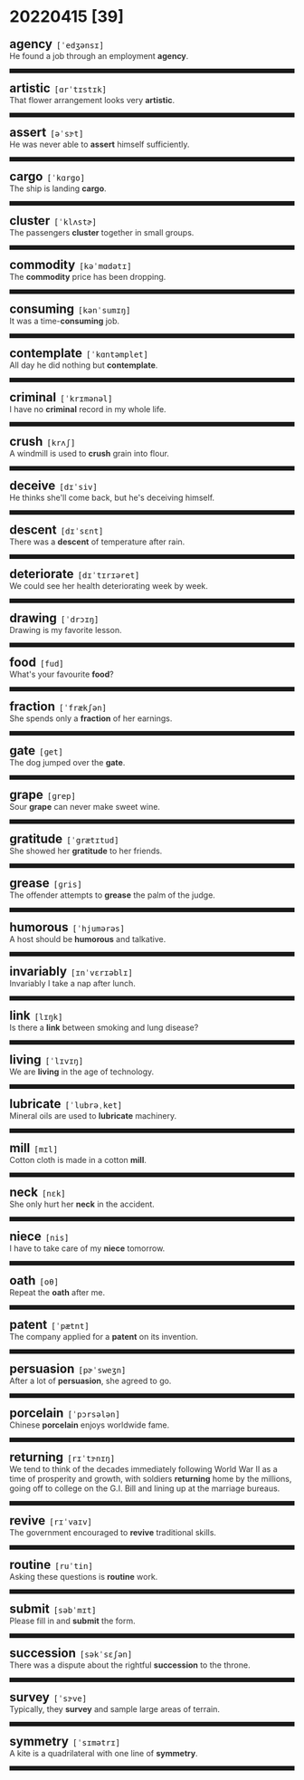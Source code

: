<style>
/*不显示details的三角符号*/
details > summary::marker {
    display: none;
    content: none;
}
/*去掉外边框*/
details summary{
    outline:none;
    cursor:pointer;/*鼠标放上去之后变成手型*/
}
/*去掉前面默认的小黑三角*/
details summary::-webkit-details-marker{
    display:none; 
}
</style>
# 20220415 [39]  

<div style="display: flex;align-items: baseline;">
    <h2 style="margin-bottom: 0;margin-top: 0">agency</h2>
    <p style="padding:0 .5em; margin: 0;font-family: monospace;">[ˈedʒənsɪ]</p>
    <p class="interpretation_51162" style="display:none ;padding:0 .5em; margin: 0; white-space: nowrap;overflow: hidden;text-overflow: ellipsis;">n. 代理；代理处</p>
</div>
<details class="details_51162">
    <summary style="color: #303030;">He found a job through an employment <strong>agency</strong>.</summary>
    他通过职业代理处找到了一个工作。
</details>
<hr style="padding-bottom: 0.5em;" />


<div style="display: flex;align-items: baseline;">
    <h2 style="margin-bottom: 0;margin-top: 0">artistic</h2>
    <p style="padding:0 .5em; margin: 0;font-family: monospace;">[ɑrˈtɪstɪk]</p>
    <p class="interpretation_51162" style="display:none ;padding:0 .5em; margin: 0; white-space: nowrap;overflow: hidden;text-overflow: ellipsis;">adj. 艺术的</p>
</div>
<details class="details_51162">
    <summary style="color: #303030;">That flower arrangement looks very <strong>artistic</strong>.</summary>
    那样插花看上去很有艺术性。
</details>
<hr style="padding-bottom: 0.5em;" />


<div style="display: flex;align-items: baseline;">
    <h2 style="margin-bottom: 0;margin-top: 0">assert</h2>
    <p style="padding:0 .5em; margin: 0;font-family: monospace;">[əˈsɝt]</p>
    <p class="interpretation_51162" style="display:none ;padding:0 .5em; margin: 0; white-space: nowrap;overflow: hidden;text-overflow: ellipsis;">v. 断言；宣称；坚持；维护</p>
</div>
<details class="details_51162">
    <summary style="color: #303030;">He was never able to <strong>assert</strong> himself sufficiently.</summary>
    他从来不能充分地维护自己的权利。
</details>
<hr style="padding-bottom: 0.5em;" />


<div style="display: flex;align-items: baseline;">
    <h2 style="margin-bottom: 0;margin-top: 0">cargo</h2>
    <p style="padding:0 .5em; margin: 0;font-family: monospace;">[ˈkɑrgo]</p>
    <p class="interpretation_51162" style="display:none ;padding:0 .5em; margin: 0; white-space: nowrap;overflow: hidden;text-overflow: ellipsis;">n. 货物</p>
</div>
<details class="details_51162">
    <summary style="color: #303030;">The ship is landing <strong>cargo</strong>.</summary>
    这艘船正在卸货。
</details>
<hr style="padding-bottom: 0.5em;" />


<div style="display: flex;align-items: baseline;">
    <h2 style="margin-bottom: 0;margin-top: 0">cluster</h2>
    <p style="padding:0 .5em; margin: 0;font-family: monospace;">[ˈklʌstɚ]</p>
    <p class="interpretation_51162" style="display:none ;padding:0 .5em; margin: 0; white-space: nowrap;overflow: hidden;text-overflow: ellipsis;">n. 群；团；簇
v. 聚集</p>
</div>
<details class="details_51162">
    <summary style="color: #303030;">The passengers <strong>cluster</strong> together in small groups.</summary>
    乘客们三五成群聚在一起。
</details>
<hr style="padding-bottom: 0.5em;" />


<div style="display: flex;align-items: baseline;">
    <h2 style="margin-bottom: 0;margin-top: 0">commodity</h2>
    <p style="padding:0 .5em; margin: 0;font-family: monospace;">[kəˈmɑdətɪ]</p>
    <p class="interpretation_51162" style="display:none ;padding:0 .5em; margin: 0; white-space: nowrap;overflow: hidden;text-overflow: ellipsis;">n. 商品；货物；日用品</p>
</div>
<details class="details_51162">
    <summary style="color: #303030;">The <strong>commodity</strong> price has been dropping.</summary>
    商品的价格已在下降。
</details>
<hr style="padding-bottom: 0.5em;" />


<div style="display: flex;align-items: baseline;">
    <h2 style="margin-bottom: 0;margin-top: 0">consuming</h2>
    <p style="padding:0 .5em; margin: 0;font-family: monospace;">[kənˈsumɪŋ]</p>
    <p class="interpretation_51162" style="display:none ;padding:0 .5em; margin: 0; white-space: nowrap;overflow: hidden;text-overflow: ellipsis;">adj. 强烈的；令人着迷的；消费的
v. 消耗；消费；毁掉；（使）沉溺；（使）沉迷；（使）充满；“consume”的现在分词</p>
</div>
<details class="details_51162">
    <summary style="color: #303030;">It was a time-<strong>consuming</strong> job.</summary>
    这是一项很耗时的工作。
</details>
<hr style="padding-bottom: 0.5em;" />


<div style="display: flex;align-items: baseline;">
    <h2 style="margin-bottom: 0;margin-top: 0">contemplate</h2>
    <p style="padding:0 .5em; margin: 0;font-family: monospace;">[ˈkɑntəmplet]</p>
    <p class="interpretation_51162" style="display:none ;padding:0 .5em; margin: 0; white-space: nowrap;overflow: hidden;text-overflow: ellipsis;">v. 注视；凝视；沉思；思忖</p>
</div>
<details class="details_51162">
    <summary style="color: #303030;">All day he did nothing but <strong>contemplate</strong>.</summary>
    他整天除了沉思外没做任何事。
</details>
<hr style="padding-bottom: 0.5em;" />


<div style="display: flex;align-items: baseline;">
    <h2 style="margin-bottom: 0;margin-top: 0">criminal</h2>
    <p style="padding:0 .5em; margin: 0;font-family: monospace;">[ˈkrɪmənəl]</p>
    <p class="interpretation_51162" style="display:none ;padding:0 .5em; margin: 0; white-space: nowrap;overflow: hidden;text-overflow: ellipsis;">n. 罪犯
adj. 犯罪的</p>
</div>
<details class="details_51162">
    <summary style="color: #303030;">I have no <strong>criminal</strong> record in my whole life.</summary>
    我一生无犯罪纪录。
</details>
<hr style="padding-bottom: 0.5em;" />


<div style="display: flex;align-items: baseline;">
    <h2 style="margin-bottom: 0;margin-top: 0">crush</h2>
    <p style="padding:0 .5em; margin: 0;font-family: monospace;">[krʌʃ]</p>
    <p class="interpretation_51162" style="display:none ;padding:0 .5em; margin: 0; white-space: nowrap;overflow: hidden;text-overflow: ellipsis;">v. 挤压；压碎；碾碎；弄皱；镇压
n. 迷恋；拥挤的人群</p>
</div>
<details class="details_51162">
    <summary style="color: #303030;">A windmill is used to <strong>crush</strong> grain into flour.</summary>
    风车被用来把谷粒碾压成面粉。
</details>
<hr style="padding-bottom: 0.5em;" />


<div style="display: flex;align-items: baseline;">
    <h2 style="margin-bottom: 0;margin-top: 0">deceive</h2>
    <p style="padding:0 .5em; margin: 0;font-family: monospace;">[dɪˈsiv]</p>
    <p class="interpretation_51162" style="display:none ;padding:0 .5em; margin: 0; white-space: nowrap;overflow: hidden;text-overflow: ellipsis;">v. 欺骗；蒙骗</p>
</div>
<details class="details_51162">
    <summary style="color: #303030;">He thinks she'll come back, but he's deceiving himself.</summary>
    他认为她会回来，实际上他是在自欺欺人。
</details>
<hr style="padding-bottom: 0.5em;" />


<div style="display: flex;align-items: baseline;">
    <h2 style="margin-bottom: 0;margin-top: 0">descent</h2>
    <p style="padding:0 .5em; margin: 0;font-family: monospace;">[dɪˈsɛnt]</p>
    <p class="interpretation_51162" style="display:none ;padding:0 .5em; margin: 0; white-space: nowrap;overflow: hidden;text-overflow: ellipsis;">n. 下降；斜坡；堕落；血统</p>
</div>
<details class="details_51162">
    <summary style="color: #303030;">There was a <strong>descent</strong> of temperature after rain.</summary>
    雨后气温下降了。
</details>
<hr style="padding-bottom: 0.5em;" />


<div style="display: flex;align-items: baseline;">
    <h2 style="margin-bottom: 0;margin-top: 0">deteriorate</h2>
    <p style="padding:0 .5em; margin: 0;font-family: monospace;">[dɪˈtɪrɪəret]</p>
    <p class="interpretation_51162" style="display:none ;padding:0 .5em; margin: 0; white-space: nowrap;overflow: hidden;text-overflow: ellipsis;">v. 恶化；变坏；退化</p>
</div>
<details class="details_51162">
    <summary style="color: #303030;">We could see her health deteriorating week by week.</summary>
    我们可以看到她的健康状况每周都在恶化。
</details>
<hr style="padding-bottom: 0.5em;" />


<div style="display: flex;align-items: baseline;">
    <h2 style="margin-bottom: 0;margin-top: 0">drawing</h2>
    <p style="padding:0 .5em; margin: 0;font-family: monospace;">[ˈdrɔɪŋ]</p>
    <p class="interpretation_51162" style="display:none ;padding:0 .5em; margin: 0; white-space: nowrap;overflow: hidden;text-overflow: ellipsis;">n. 绘画；图画；制图
v. 拉；曳；画；提取；吸引；“draw”的现在分词</p>
</div>
<details class="details_51162">
    <summary style="color: #303030;">Drawing is my favorite lesson.</summary>
    画画是我最喜欢的课程。
</details>
<hr style="padding-bottom: 0.5em;" />


<div style="display: flex;align-items: baseline;">
    <h2 style="margin-bottom: 0;margin-top: 0">food</h2>
    <p style="padding:0 .5em; margin: 0;font-family: monospace;">[fud]</p>
    <p class="interpretation_51162" style="display:none ;padding:0 .5em; margin: 0; white-space: nowrap;overflow: hidden;text-overflow: ellipsis;">n. 食物</p>
</div>
<details class="details_51162">
    <summary style="color: #303030;">What's your favourite <strong>food</strong>?</summary>
    你最喜欢的食物是什么？
</details>
<hr style="padding-bottom: 0.5em;" />


<div style="display: flex;align-items: baseline;">
    <h2 style="margin-bottom: 0;margin-top: 0">fraction</h2>
    <p style="padding:0 .5em; margin: 0;font-family: monospace;">[ˈfrækʃən]</p>
    <p class="interpretation_51162" style="display:none ;padding:0 .5em; margin: 0; white-space: nowrap;overflow: hidden;text-overflow: ellipsis;">n. 小部分；分数</p>
</div>
<details class="details_51162">
    <summary style="color: #303030;">She spends only a <strong>fraction</strong> of her earnings.</summary>
    她只花了所赚的钱的一小部分。
</details>
<hr style="padding-bottom: 0.5em;" />


<div style="display: flex;align-items: baseline;">
    <h2 style="margin-bottom: 0;margin-top: 0">gate</h2>
    <p style="padding:0 .5em; margin: 0;font-family: monospace;">[ɡet]</p>
    <p class="interpretation_51162" style="display:none ;padding:0 .5em; margin: 0; white-space: nowrap;overflow: hidden;text-overflow: ellipsis;">n. 门；大门</p>
</div>
<details class="details_51162">
    <summary style="color: #303030;">The dog jumped over the <strong>gate</strong>.</summary>
    狗跃过大门。
</details>
<hr style="padding-bottom: 0.5em;" />


<div style="display: flex;align-items: baseline;">
    <h2 style="margin-bottom: 0;margin-top: 0">grape</h2>
    <p style="padding:0 .5em; margin: 0;font-family: monospace;">[ɡrep]</p>
    <p class="interpretation_51162" style="display:none ;padding:0 .5em; margin: 0; white-space: nowrap;overflow: hidden;text-overflow: ellipsis;">n. 葡萄</p>
</div>
<details class="details_51162">
    <summary style="color: #303030;">Sour <strong>grape</strong> can never make sweet wine.</summary>
    酸葡萄酿不出甜酒。
</details>
<hr style="padding-bottom: 0.5em;" />


<div style="display: flex;align-items: baseline;">
    <h2 style="margin-bottom: 0;margin-top: 0">gratitude</h2>
    <p style="padding:0 .5em; margin: 0;font-family: monospace;">[ˈgrætɪtud]</p>
    <p class="interpretation_51162" style="display:none ;padding:0 .5em; margin: 0; white-space: nowrap;overflow: hidden;text-overflow: ellipsis;">n. 感激之情；感谢</p>
</div>
<details class="details_51162">
    <summary style="color: #303030;">She showed her <strong>gratitude</strong> to her friends.</summary>
    她对她的朋友们表示感谢。
</details>
<hr style="padding-bottom: 0.5em;" />


<div style="display: flex;align-items: baseline;">
    <h2 style="margin-bottom: 0;margin-top: 0">grease</h2>
    <p style="padding:0 .5em; margin: 0;font-family: monospace;">[ɡris]</p>
    <p class="interpretation_51162" style="display:none ;padding:0 .5em; margin: 0; white-space: nowrap;overflow: hidden;text-overflow: ellipsis;">n. 油脂；润滑油；动物油脂；贿赂
v. 给…加润滑油；涂油脂于；贿赂</p>
</div>
<details class="details_51162">
    <summary style="color: #303030;">The offender attempts to <strong>grease</strong> the palm of the judge.</summary>
    罪犯企图贿赂法官。
</details>
<hr style="padding-bottom: 0.5em;" />


<div style="display: flex;align-items: baseline;">
    <h2 style="margin-bottom: 0;margin-top: 0">humorous</h2>
    <p style="padding:0 .5em; margin: 0;font-family: monospace;">[ˈhjumərəs]</p>
    <p class="interpretation_51162" style="display:none ;padding:0 .5em; margin: 0; white-space: nowrap;overflow: hidden;text-overflow: ellipsis;">adj. 幽默的；风趣的</p>
</div>
<details class="details_51162">
    <summary style="color: #303030;">A host should be <strong>humorous</strong> and talkative.</summary>
    一个主持人应该是幽默和健谈的。
</details>
<hr style="padding-bottom: 0.5em;" />


<div style="display: flex;align-items: baseline;">
    <h2 style="margin-bottom: 0;margin-top: 0">invariably</h2>
    <p style="padding:0 .5em; margin: 0;font-family: monospace;">[ɪnˈvɛrɪəblɪ]</p>
    <p class="interpretation_51162" style="display:none ;padding:0 .5em; margin: 0; white-space: nowrap;overflow: hidden;text-overflow: ellipsis;">adv. 不变地；总是</p>
</div>
<details class="details_51162">
    <summary style="color: #303030;">Invariably I take a nap after lunch.</summary>
    午饭后，我总是睡个午觉。
</details>
<hr style="padding-bottom: 0.5em;" />


<div style="display: flex;align-items: baseline;">
    <h2 style="margin-bottom: 0;margin-top: 0">link</h2>
    <p style="padding:0 .5em; margin: 0;font-family: monospace;">[lɪŋk]</p>
    <p class="interpretation_51162" style="display:none ;padding:0 .5em; margin: 0; white-space: nowrap;overflow: hidden;text-overflow: ellipsis;">n. 连接物；链环
v. 连接；联系</p>
</div>
<details class="details_51162">
    <summary style="color: #303030;">Is there a <strong>link</strong> between smoking and lung disease?</summary>
    吸烟与肺部疾病之间有关系吗？
</details>
<hr style="padding-bottom: 0.5em;" />


<div style="display: flex;align-items: baseline;">
    <h2 style="margin-bottom: 0;margin-top: 0">living</h2>
    <p style="padding:0 .5em; margin: 0;font-family: monospace;">[ˈlɪvɪŋ]</p>
    <p class="interpretation_51162" style="display:none ;padding:0 .5em; margin: 0; white-space: nowrap;overflow: hidden;text-overflow: ellipsis;">adj. 活着的
n. 生计；生活
v. 生活；“live”的现在分词</p>
</div>
<details class="details_51162">
    <summary style="color: #303030;">We are <strong>living</strong> in the age of technology.</summary>
    我们生活在技术时代。
</details>
<hr style="padding-bottom: 0.5em;" />


<div style="display: flex;align-items: baseline;">
    <h2 style="margin-bottom: 0;margin-top: 0">lubricate</h2>
    <p style="padding:0 .5em; margin: 0;font-family: monospace;">[ˈlubrəˌket]</p>
    <p class="interpretation_51162" style="display:none ;padding:0 .5em; margin: 0; white-space: nowrap;overflow: hidden;text-overflow: ellipsis;">v. 润滑；加润滑油于</p>
</div>
<details class="details_51162">
    <summary style="color: #303030;">Mineral oils are used to <strong>lubricate</strong> machinery.</summary>
    矿物油被用来润滑机器。
</details>
<hr style="padding-bottom: 0.5em;" />


<div style="display: flex;align-items: baseline;">
    <h2 style="margin-bottom: 0;margin-top: 0">mill</h2>
    <p style="padding:0 .5em; margin: 0;font-family: monospace;">[mɪl]</p>
    <p class="interpretation_51162" style="display:none ;padding:0 .5em; margin: 0; white-space: nowrap;overflow: hidden;text-overflow: ellipsis;">n. 磨坊；磨粉机；面粉厂；工厂；纺织厂；碾碎器
v. 碾碎；磨碎</p>
</div>
<details class="details_51162">
    <summary style="color: #303030;">Cotton cloth is made in a cotton <strong>mill</strong>.</summary>
    棉布是由棉纺厂生产的。
</details>
<hr style="padding-bottom: 0.5em;" />


<div style="display: flex;align-items: baseline;">
    <h2 style="margin-bottom: 0;margin-top: 0">neck</h2>
    <p style="padding:0 .5em; margin: 0;font-family: monospace;">[nɛk]</p>
    <p class="interpretation_51162" style="display:none ;padding:0 .5em; margin: 0; white-space: nowrap;overflow: hidden;text-overflow: ellipsis;">n. 颈；脖子</p>
</div>
<details class="details_51162">
    <summary style="color: #303030;">She only hurt her <strong>neck</strong> in the accident.</summary>
    她在事故中只是伤到了脖子。
</details>
<hr style="padding-bottom: 0.5em;" />


<div style="display: flex;align-items: baseline;">
    <h2 style="margin-bottom: 0;margin-top: 0">niece</h2>
    <p style="padding:0 .5em; margin: 0;font-family: monospace;">[nis]</p>
    <p class="interpretation_51162" style="display:none ;padding:0 .5em; margin: 0; white-space: nowrap;overflow: hidden;text-overflow: ellipsis;">n. 侄女；甥女</p>
</div>
<details class="details_51162">
    <summary style="color: #303030;">I have to take care of my <strong>niece</strong> tomorrow.</summary>
    明天我必须照顾我的侄女。
</details>
<hr style="padding-bottom: 0.5em;" />


<div style="display: flex;align-items: baseline;">
    <h2 style="margin-bottom: 0;margin-top: 0">oath</h2>
    <p style="padding:0 .5em; margin: 0;font-family: monospace;">[oθ]</p>
    <p class="interpretation_51162" style="display:none ;padding:0 .5em; margin: 0; white-space: nowrap;overflow: hidden;text-overflow: ellipsis;">n. 誓言；誓约；咒骂语</p>
</div>
<details class="details_51162">
    <summary style="color: #303030;">Repeat the <strong>oath</strong> after me.</summary>
    请跟着我宣誓。
</details>
<hr style="padding-bottom: 0.5em;" />


<div style="display: flex;align-items: baseline;">
    <h2 style="margin-bottom: 0;margin-top: 0">patent</h2>
    <p style="padding:0 .5em; margin: 0;font-family: monospace;">[ˈpætnt]</p>
    <p class="interpretation_51162" style="display:none ;padding:0 .5em; margin: 0; white-space: nowrap;overflow: hidden;text-overflow: ellipsis;">n. 专利（权）
v. 申请专利</p>
</div>
<details class="details_51162">
    <summary style="color: #303030;">The company applied for a <strong>patent</strong> on its invention.</summary>
    这家公司申请了一项发明专利。
</details>
<hr style="padding-bottom: 0.5em;" />


<div style="display: flex;align-items: baseline;">
    <h2 style="margin-bottom: 0;margin-top: 0">persuasion</h2>
    <p style="padding:0 .5em; margin: 0;font-family: monospace;">[pɚˈsweʒn]</p>
    <p class="interpretation_51162" style="display:none ;padding:0 .5em; margin: 0; white-space: nowrap;overflow: hidden;text-overflow: ellipsis;">n. 说服；劝说</p>
</div>
<details class="details_51162">
    <summary style="color: #303030;">After a lot of <strong>persuasion</strong>, she agreed to go.</summary>
    经过多次劝说后，她同意去了。
</details>
<hr style="padding-bottom: 0.5em;" />


<div style="display: flex;align-items: baseline;">
    <h2 style="margin-bottom: 0;margin-top: 0">porcelain</h2>
    <p style="padding:0 .5em; margin: 0;font-family: monospace;">[ˈpɔrsələn]</p>
    <p class="interpretation_51162" style="display:none ;padding:0 .5em; margin: 0; white-space: nowrap;overflow: hidden;text-overflow: ellipsis;">n. 瓷；瓷器</p>
</div>
<details class="details_51162">
    <summary style="color: #303030;">Chinese <strong>porcelain</strong> enjoys worldwide fame.</summary>
    中国的瓷器闻名世界。
</details>
<hr style="padding-bottom: 0.5em;" />


<div style="display: flex;align-items: baseline;">
    <h2 style="margin-bottom: 0;margin-top: 0">returning</h2>
    <p style="padding:0 .5em; margin: 0;font-family: monospace;">[rɪˈtɝnɪŋ]</p>
    <p class="interpretation_51162" style="display:none ;padding:0 .5em; margin: 0; white-space: nowrap;overflow: hidden;text-overflow: ellipsis;">v. 返回；归还；“return”的现在分词</p>
</div>
<details class="details_51162">
    <summary style="color: #303030;">We tend to think of the decades immediately following World War Ⅱ as a time of prosperity and growth, with soldiers <strong>returning</strong> home by the millions, going off to college on the G.I. Bill and lining up at the marriage bureaus.</summary>
    我们往往认为二战后的几十年是一个繁荣和发展的时期，有数以百万计的士兵回家，根据政府间的法案上大学，在婚姻局排队。
</details>
<hr style="padding-bottom: 0.5em;" />


<div style="display: flex;align-items: baseline;">
    <h2 style="margin-bottom: 0;margin-top: 0">revive</h2>
    <p style="padding:0 .5em; margin: 0;font-family: monospace;">[rɪˈvaɪv]</p>
    <p class="interpretation_51162" style="display:none ;padding:0 .5em; margin: 0; white-space: nowrap;overflow: hidden;text-overflow: ellipsis;">v. 复活；复苏；再生；再用</p>
</div>
<details class="details_51162">
    <summary style="color: #303030;">The government encouraged to <strong>revive</strong> traditional skills.</summary>
    政府鼓励复兴传统工艺。
</details>
<hr style="padding-bottom: 0.5em;" />


<div style="display: flex;align-items: baseline;">
    <h2 style="margin-bottom: 0;margin-top: 0">routine</h2>
    <p style="padding:0 .5em; margin: 0;font-family: monospace;">[ruˈtin]</p>
    <p class="interpretation_51162" style="display:none ;padding:0 .5em; margin: 0; white-space: nowrap;overflow: hidden;text-overflow: ellipsis;">n. 常规；例行公事
adj. 常规的；例行公事的</p>
</div>
<details class="details_51162">
    <summary style="color: #303030;">Asking these questions is <strong>routine</strong> work.</summary>
    问这些问题是例行公事。
</details>
<hr style="padding-bottom: 0.5em;" />


<div style="display: flex;align-items: baseline;">
    <h2 style="margin-bottom: 0;margin-top: 0">submit</h2>
    <p style="padding:0 .5em; margin: 0;font-family: monospace;">[səbˈmɪt]</p>
    <p class="interpretation_51162" style="display:none ;padding:0 .5em; margin: 0; white-space: nowrap;overflow: hidden;text-overflow: ellipsis;">v. 提交；屈服</p>
</div>
<details class="details_51162">
    <summary style="color: #303030;">Please fill in and <strong>submit</strong> the form.</summary>
    请填写并呈递表格。
</details>
<hr style="padding-bottom: 0.5em;" />


<div style="display: flex;align-items: baseline;">
    <h2 style="margin-bottom: 0;margin-top: 0">succession</h2>
    <p style="padding:0 .5em; margin: 0;font-family: monospace;">[səkˈsɛʃən]</p>
    <p class="interpretation_51162" style="display:none ;padding:0 .5em; margin: 0; white-space: nowrap;overflow: hidden;text-overflow: ellipsis;">n. 一连串；连续；更迭；继承</p>
</div>
<details class="details_51162">
    <summary style="color: #303030;">There was a dispute about the rightful <strong>succession</strong> to the throne.</summary>
    对于王位的合法继承权有过一场争论。
</details>
<hr style="padding-bottom: 0.5em;" />


<div style="display: flex;align-items: baseline;">
    <h2 style="margin-bottom: 0;margin-top: 0">survey</h2>
    <p style="padding:0 .5em; margin: 0;font-family: monospace;">[ˈsɝve]</p>
    <p class="interpretation_51162" style="display:none ;padding:0 .5em; margin: 0; white-space: nowrap;overflow: hidden;text-overflow: ellipsis;">v. 调查；勘测
n. 调查；勘测</p>
</div>
<details class="details_51162">
    <summary style="color: #303030;">Typically, they <strong>survey</strong> and sample large areas of terrain.</summary>
    他们的典型做法是对大面积区域进行勘测抽样。
</details>
<hr style="padding-bottom: 0.5em;" />


<div style="display: flex;align-items: baseline;">
    <h2 style="margin-bottom: 0;margin-top: 0">symmetry</h2>
    <p style="padding:0 .5em; margin: 0;font-family: monospace;">[ˈsɪmətrɪ]</p>
    <p class="interpretation_51162" style="display:none ;padding:0 .5em; margin: 0; white-space: nowrap;overflow: hidden;text-overflow: ellipsis;">n. 对称</p>
</div>
<details class="details_51162">
    <summary style="color: #303030;">A kite is a quadrilateral with one line of <strong>symmetry</strong>.</summary>
    风筝是个有一条对称线的四边形。
</details>
<hr style="padding-bottom: 0.5em;" />

<script>
const details = document.querySelectorAll('.details_51162');
const translates = document.querySelectorAll('.interpretation_51162');

details.forEach((item, index) => item.addEventListener('toggle', () => {
    if (item.open) {
        translates[index].style.display = 'block';
    } else translates[index].style.display = 'none';
}));
</script>
